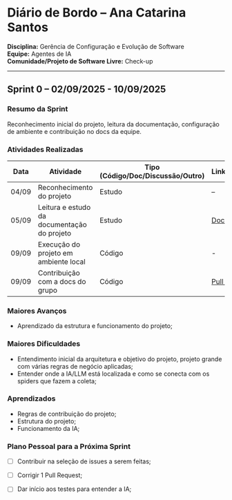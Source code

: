 # Diário de Bordo – Ana Catarina Santos

**Disciplina:** Gerência de Configuração e Evolução de Software  
**Equipe:** Agentes de IA  
**Comunidade/Projeto de Software Livre:** Check-up  

---

## Sprint 0 – 02/09/2025 - 10/09/2025

### Resumo da Sprint

Reconhecimento inicial do projeto, leitura da documentação, configuração de ambiente e contribuição no docs da equipe.

### Atividades Realizadas

| Data  | Atividade                                   | Tipo (Código/Doc/Discussão/Outro) | Link/Referência | Status    |
| ----- | ------------------------------------------- | --------------------------------- | --------------- | --------- |
| 04/09 | Reconhecimento do projeto                   | Estudo                            | –               | Concluído |
| 05/09 | Leitura e estudo da documentação do projeto | Estudo                            | [Documentação](https://github.com/GCES-EhFake-Fork/checkUp/blob/develop/README.md)               | Concluído |
| 09/09 | Execução do projeto em ambiente local       | Código                            | -    | Concluído |
| 09/09 | Contribuição com a docs do grupo     | Código                         | [Pull Request](https://github.com/GCES-EhFake-Fork/docs-interno/pull/5)   | Concluído |

### Maiores Avanços

* Aprendizado da estrutura e funcionamento do projeto;

### Maiores Dificuldades

* Entendimento inicial da arquitetura e objetivo do projeto, projeto grande com várias regras de negócio aplicadas;
* Entender onde a IA/LLM está localizada e como se conecta com os spiders que fazem a coleta;

### Aprendizados

* Regras de contribuição do projeto;
* Estrutura do projeto;
* Funcionamento da IA;

### Plano Pessoal para a Próxima Sprint

* [ ] Contribuir na seleção de issues a serem feitas;
* [ ] Corrigir 1 Pull Request;

* [ ] Dar início aos testes para entender a IA;
